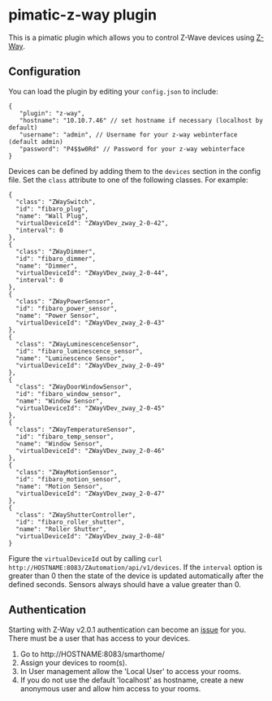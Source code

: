 pimatic-z-way plugin
=======================

This is a pimatic plugin which allows you to control Z-Wave devices using [Z-Way](http://z-wave.me).

Configuration
-------------
You can load the plugin by editing your `config.json` to include:

    {
       "plugin": "z-way",
       "hostname": "10.10.7.46" // set hostname if necessary (localhost by default)
       "username": "admin", // Username for your z-way webinterface (default admin)
       "password": "P4$$w0Rd" // Password for your z-way webinterface
    }

Devices can be defined by adding them to the `devices` section in the config file.
Set the `class` attribute to one of the following classes. For example:

    {
      "class": "ZWaySwitch",
      "id": "fibaro_plug",
      "name": "Wall Plug",
      "virtualDeviceId": "ZWayVDev_zway_2-0-42",
      "interval": 0
    },
    {
      "class": "ZWayDimmer",
      "id": "fibaro_dimmer",
      "name": "Dimmer",
      "virtualDeviceId": "ZWayVDev_zway_2-0-44",
      "interval": 0
    },
    {
      "class": "ZWayPowerSensor",
      "id": "fibaro_power_sensor",
      "name": "Power Sensor",
      "virtualDeviceId": "ZWayVDev_zway_2-0-43"
    },
    {
      "class": "ZWayLuminescenceSensor",
      "id": "fibaro_luminescence_sensor",
      "name": "Luminescence Sensor",
      "virtualDeviceId": "ZWayVDev_zway_2-0-49"
    },
    {
      "class": "ZWayDoorWindowSensor",
      "id": "fibaro_window_sensor",
      "name": "Window Sensor",
      "virtualDeviceId": "ZWayVDev_zway_2-0-45"
    },
    {
      "class": "ZWayTemperatureSensor",
      "id": "fibaro_temp_sensor",
      "name": "Window Sensor",
      "virtualDeviceId": "ZWayVDev_zway_2-0-46"
    },
    {
      "class": "ZWayMotionSensor",
      "id": "fibaro_motion_sensor",
      "name": "Motion Sensor",
      "virtualDeviceId": "ZWayVDev_zway_2-0-47"
    },
    {
      "class": "ZWayShutterController",
      "id": "fibaro_roller_shutter",
      "name": "Roller Shutter",
      "virtualDeviceId": "ZWayVDev_zway_2-0-48"
    }



Figure the `virtualDeviceId` out by calling `curl http://HOSTNAME:8083/ZAutomation/api/v1/devices`.
If the `interval` option is greater than 0 then the state of the device is updated automatically after the defined seconds. Sensors always should have a value greater than 0.

Authentication
--------------

Starting with Z-Way v2.0.1 authentication can become an [issue](https://github.com/Z-Wave-Me/zwave-smarthome/issues/22) for you. There must be a user that has access to your devices.

1. Go to http://HOSTNAME:8083/smarthome/
2. Assign your devices to room(s).
3. In User management allow the 'Local User' to access your rooms.
4. If you do not use the default 'localhost' as hostname, create a new anonymous user and allow him access to your rooms.
